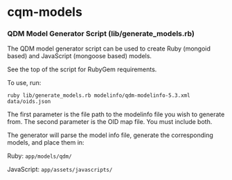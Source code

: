 # cqm-models

### QDM Model Generator Script (lib/generate_models.rb)

The QDM model generator script can be used to create Ruby (mongoid based) and JavaScript (mongoose based) models.

See the top of the script for RubyGem requirements.

To use, run:
```
ruby lib/generate_models.rb modelinfo/qdm-modelinfo-5.3.xml data/oids.json
```

The first parameter is the file path to the modelinfo file you wish to generate from. The second parameter is the OID map file. You must include both.

The generator will parse the model info file, generate the corresponding models, and place them in:

Ruby: `app/models/qdm/`

JavaScript: `app/assets/javascripts/`
